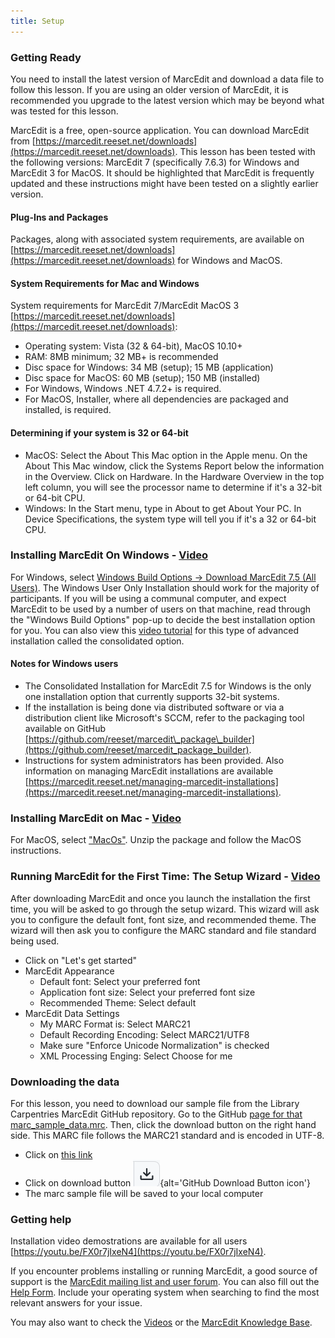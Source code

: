 ```yaml
---
title: Setup
---
```


### Getting Ready

You need to install the latest version of MarcEdit and download a data file to follow this lesson. If you are using an older version of MarcEdit, it is recommended you upgrade to the latest version which may be beyond what was tested for this lesson.

MarcEdit is a free, open-source application. You can download MarcEdit from
[https://marcedit.reeset.net/downloads](https://marcedit.reeset.net/downloads).
This lesson has been tested with the following versions: MarcEdit 7 (specifically 7.6.3) for Windows and MarcEdit 3 for MacOS. It should be highlighted that MarcEdit is frequently updated and these instructions might have been tested on a slightly earlier version. 

#### Plug-Ins and Packages

Packages, along with associated system requirements, are available on [https://marcedit.reeset.net/downloads](https://marcedit.reeset.net/downloads) for Windows and MacOS.

#### System Requirements for Mac and Windows

System requirements for MarcEdit 7/MarcEdit MacOS 3 [https://marcedit.reeset.net/downloads](https://marcedit.reeset.net/downloads):

- Operating system: Vista (32 \& 64-bit), MacOS 10.10+
- RAM: 8MB minimum; 32 MB+ is recommended
- Disc space for Windows: 34 MB (setup); 15 MB (application)
- Disc space for MacOS: 60 MB (setup); 150 MB (installed)
- For Windows, Windows .NET 4.7.2+ is required.
- For MacOS, Installer, where all dependencies are packaged and installed, is required.

#### Determining if your system is 32 or 64-bit

- MacOS: Select the About This Mac option in the Apple menu. On the About This Mac window, click the Systems Report below the information in the Overview. Click on Hardware. In the Hardware Overview in the top left column, you will see the processor name to determine if it's a 32-bit or 64-bit CPU.
- Windows: In the Start menu, type in About to get About Your PC. In Device Specifications, the system type will tell you if it's a 32 or 64-bit CPU.

### Installing MarcEdit On Windows - [Video](https://www.youtube.com/watch?v=FX0r7jIxeN4)

For Windows, select [Windows Build Options -> Download MarcEdit 7.5 (All Users)](https://marcedit.reeset.net/software/marcedit75/MarcEdit_7_5_User_Install.exe). The Windows User Only Installation should work for the majority of participants. If you will be using a communal computer, and expect MarcEdit to be used by a number of users on that machine, read through the "Windows Build Options" pop-up to decide the best installation option for you. You can also view this [video tutorial](https://youtu.be/7wYo7VoOwMI) for this type of advanced installation called the consolidated option.

#### Notes for Windows users

- The Consolidated Installation for MarcEdit 7.5 for Windows is the only one installation option that currently supports 32-bit systems.
- If the installation is being done via distributed software or via a distribution client like Microsoft's SCCM, refer to the packaging tool available on GitHub [https://github.com/reeset/marcedit\_package\_builder](https://github.com/reeset/marcedit_package_builder).
- Instructions for system administrators has been provided. Also information on managing MarcEdit installations are available [https://marcedit.reeset.net/managing-marcedit-installations](https://marcedit.reeset.net/managing-marcedit-installations).


### Installing MarcEdit on Mac - [Video](https://www.youtube.com/watch?v=m8TQsNhpw8I)

For MacOS, select ["MacOs"](https://marcedit.reeset.net/software/marcedit75/MarcEdit3_5.pkg.zip). Unzip the package and follow the MacOS instructions.

### Running MarcEdit for the First Time: The Setup Wizard - [Video](https://www.youtube.com/watch?v=iHEimALeojU)

After downloading MarcEdit and once you launch the installation the first time, you will be asked to go through the setup wizard. This wizard will ask you to configure the default font, font size, and recommended theme. The wizard will then ask you to configure the MARC standard and file standard being used.

- Click on "Let's get started"
- MarcEdit Appearance
  - Default font: Select your preferred font
  - Application font size: Select your preferred font size
  - Recommended Theme: Select default
- MarcEdit Data Settings
  - My MARC Format is: Select MARC21
  - Default Recording Encoding: Select MARC21/UTF8
  - Make sure "Enforce Unicode Normalization" is checked
  - XML Processing Enging: Select Choose for me

### Downloading the data

For this lesson, you need to download our sample file from the Library Carpentries MarcEdit GitHub repository. Go to the GitHub [page for that marc\_sample\_data.mrc](https://github.com/LibraryCarpentry/lc-marcedit/blob/main/episodes/data/marc_sample_data.mrc). Then, click the download button on the right hand side. This MARC file follows the MARC21 standard and is encoded in UTF-8.

-  Click on [this link](https://github.com/LibraryCarpentry/lc-marcedit/blob/main/episodes/data/marc_sample_data.mrc)
-  Click on download button ![](fig/downloadButton.png){alt='GitHub Download Button icon'}
-  The marc sample file will be saved to your local computer

### Getting help

Installation video demostrations are available for all users [https://youtu.be/FX0r7jIxeN4](https://youtu.be/FX0r7jIxeN4).

If you encounter problems installing or running MarcEdit, a good source of support is the [MarcEdit mailing list and user forum](https://listserv.gmu.edu/cgi-bin/wa?A0=marcedit-l). You can also fill out the [Help Form](https://marcedit.reeset.net/contact-me).
Include your operating system when searching to find the most relevant answers for your issue.

You may also want to check the [Videos](https://www.youtube.com/playlist?list=PLrHRsJ91nVFScJLS91SWR5awtFfpewMWg) or the [MarcEdit Knowledge Base](https://marcedit.reeset.net/archives/category/knowledge_base).


